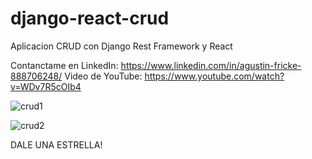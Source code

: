# django-react-crud

Aplicacion CRUD con Django Rest Framework y React

Contanctame en LinkedIn: https://www.linkedin.com/in/agustin-fricke-888706248/
Video de YouTube: https://www.youtube.com/watch?v=WDv7R5cOIb4

![crud1](https://user-images.githubusercontent.com/110266171/195727624-188146ce-841f-4b92-aae5-7da7f9eeff0d.png)

![crud2](https://user-images.githubusercontent.com/110266171/195727734-2ef7b19c-b13f-4052-afae-4cf481b2aa7d.png)

DALE UNA ESTRELLA!

